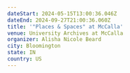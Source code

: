```yaml
---
dateStart: 2024-05-15T13:00:36.046Z
dateEnd: 2024-09-27T21:00:36.060Z
title: '"Places & Spaces" at McCalla'
venue: University Archives at McCalla
organizer: Alisha Nicole Beard
city: Bloomington
state: IN
country: US
---
```

